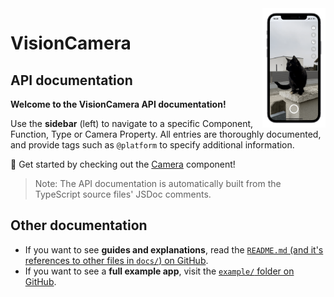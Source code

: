 <div>
  <img align="right" width="20%" src="../../img/example.png" />
</div>

# VisionCamera

## API documentation

**Welcome to the VisionCamera API documentation!**

Use the **sidebar** (left) to navigate to a specific Component, Function, Type or Camera Property. All entries are thoroughly documented, and provide tags such as `@platform` to specify additional information.

🚀 Get started by checking out the [Camera](./Camera.html) component!

> Note: The API documentation is automatically built from the TypeScript source files' JSDoc comments.

## Other documentation

* If you want to see **guides and explanations**, read the [`README.md` (and it's references to other files in `docs/`) on GitHub](https://github.com/cuvent/react-native-vision-camera/blob/main/README.md).
* If you want to see a **full example app**, visit the [`example/` folder on GitHub](https://github.com/cuvent/react-native-vision-camera/tree/main/example).
